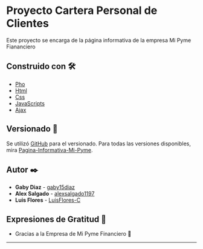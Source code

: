 # Proyecto Cartera Personal de Clientes

Este proyecto se encarga de la página informativa de la empresa Mi Pyme Fiananciero


## Construido con 🛠️

* [Pho](https://www.php.net/) 
* [Html](https://developer.mozilla.org/es/docs/Web/HTML)
* [Css](https://developer.mozilla.org/es/docs/Web/CSS)
* [JavaScripts](https://developer.mozilla.org/es/docs/Web/JavaScript)
* [Ajax](https://api.jquery.com/jquery.ajax/) 

## Versionado 📌

Se utilizó [GitHub](https://github.com/) para el versionado. Para todas las versiones disponibles,
mira [Pagina-Informativa-Mi-Pyme](https://github.com/IT-Mi-Pyme-Financiero/Pagina-Informativa-Mi-Pyme).

## Autor ✒️

* **Gaby Diaz**  - [gaby15diaz](https://github.com/gaby15diaz)
* **Alex Salgado**  - [alexsalgado1197](https://github.com/alexsalgado1197)
* **Luis Flores**  - [LuisFlores-C](https://github.com/Luis-FloresC)



## Expresiones de Gratitud 🎁

* Gracias a la Empresa de Mi Pyme Financiero 📢


---
